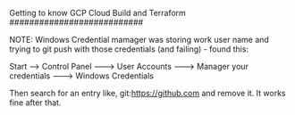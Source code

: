 Getting to know GCP Cloud Build and Terraform ###########################


NOTE: Windows Credential mamager was storing work user name and trying to git push with those credentials (and failing) - found this:

Start --> Control Panel ---> User Accounts ---> Manager your credentials ---> Windows Credentials

Then search for an entry like, git:https://github.com and remove it. It works fine after that.

